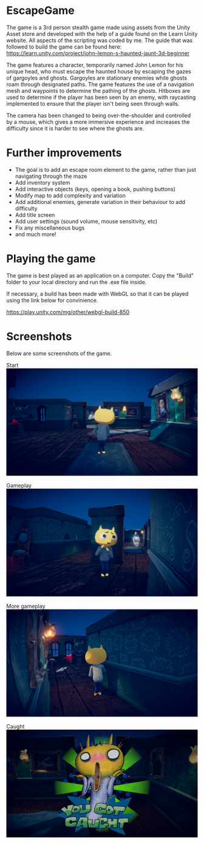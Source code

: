 # EscapeGame
The game is a 3rd person stealth game made using assets from the Unity Asset store and developed with the help of a guide found on the Learn Unity website. All aspects of the scripting was coded by me. The guide that was followed to build the game can be found here: https://learn.unity.com/project/john-lemon-s-haunted-jaunt-3d-beginner

The game features a character, temporarily named John Lemon for his unique head, who must escape the haunted house by escaping the gazes of gargoyles and ghosts. Gargoyles are stationary enemies while ghosts roam through designated paths. The game features the use of a navigation mesh and waypoints to determine the pathing of the ghosts. Hitboxes are used to determine if the player has been seen by an enemy, with raycasting implemented to ensure that the player isn't being seen through walls.

The camera has been changed to being over-the-shoulder and controlled by a mouse, which gives a more immersive experience and increases the difficulty since it is harder to see where the ghosts are.

# Further improvements
- The goal is to add an escape room element to the game, rather than just navigating through the maze
- Add inventory system
- Add interactive objects (keys, opening a book, pushing buttons)
- Modify map to add complexity and variation
- Add additional enemies, generate variation in their behaviour to add difficulty
- Add title screen
- Add user settings (sound volume, mouse sensitivity, etc)
- Fix any miscellaneous bugs
- and much more!

# Playing the game
The game is best played as an application on a computer. Copy the "Build" folder to your local directory and run the .exe file inside.

If necessary, a build has been made with WebGL so that it can be played using the link below for convinience.

https://play.unity.com/mg/other/webgl-build-850

# Screenshots
Below are some screenshots of the game.

Start
![My Image](Images/Start.jpg)

Gameplay
![My Image](Images/Gameplay1.jpg) 

More gameplay
![My Image](Images/Gameplay2.jpg)

Caught
![My Image](Images/Caught.jpg)
